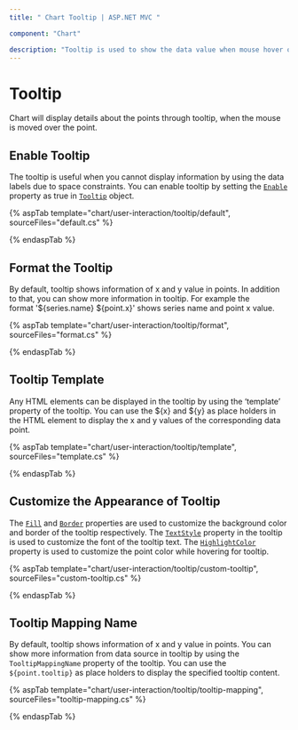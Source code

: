 ```yaml
---
title: " Chart Tooltip | ASP.NET MVC "

component: "Chart"

description: "Tooltip is used to show the data value when mouse hover on the chart.We can able to customize format,template and appearance."
---
```


# Tooltip

<!-- markdownlint-disable MD036 -->

Chart will display details about the points through tooltip, when the mouse is moved over the point.

## Enable Tooltip

The tooltip is useful when you cannot display information by using the data labels due to space constraints.
You can enable tooltip by setting the [`Enable`](https://help.syncfusion.com/cr/aspnetcore-js2/Syncfusion.EJ2.Charts.ChartTooltipSettings.html#Syncfusion_EJ2_Charts_ChartTooltipSettings_Enable) property as true
in [`Tooltip`](https://help.syncfusion.com/cr/aspnetmvc-js2/Syncfusion.EJ2.Charts.ChartTooltipSettings.html) object.

{% aspTab template="chart/user-interaction/tooltip/default", sourceFiles="default.cs" %}

{% endaspTab %}

## Format the Tooltip

<!-- markdownlint-disable MD013 -->

By default, tooltip shows information of x and y value in points. In addition to that, you can show more
information in tooltip. For example the format '${series.name} ${point.x}' shows series name and point x
value.

{% aspTab template="chart/user-interaction/tooltip/format", sourceFiles="format.cs" %}

{% endaspTab %}

<!-- markdownlint-disable MD013 -->

## Tooltip Template

Any HTML elements can be displayed in the tooltip by using the ‘template’ property of the tooltip. You can use the ${x} and ${y} as place holders in the HTML element to display the x and y values of the corresponding data point.

{% aspTab template="chart/user-interaction/tooltip/template", sourceFiles="template.cs" %}

{% endaspTab %}

## Customize the Appearance of Tooltip

The [`Fill`](https://help.syncfusion.com/cr/aspnetcore-js2/Syncfusion.EJ2.Charts.ChartTooltipSettings.html#Syncfusion_EJ2_Charts_ChartTooltipSettings_Fill)
and [`Border`](https://help.syncfusion.com/cr/aspnetcore-js2/Syncfusion.EJ2.Charts.ChartTooltipSettings.html#Syncfusion_EJ2_Charts_ChartTooltipSettings_Border)
properties are used to customize the background color and border of the tooltip respectively.
The [`TextStyle`](https://help.syncfusion.com/cr/aspnetcore-js2/Syncfusion.EJ2.Charts.ChartTooltipSettings.html#Syncfusion_EJ2_Charts_ChartTooltipSettings_TextStyle)
property in the tooltip is used to customize the font of the tooltip text.
The [`HighlightColor`](https://help.syncfusion.com/cr/aspnetcore-js2/Syncfusion.EJ2.Charts.Chart.html#Syncfusion_EJ2_Charts_Chart_HighlightColor) property is used to customize the point color while hovering for tooltip.

{% aspTab template="chart/user-interaction/tooltip/custom-tooltip", sourceFiles="custom-tooltip.cs" %}

{% endaspTab %}

## Tooltip Mapping Name

By default, tooltip shows information of x and y value in points. You can show more information from data source in tooltip by using the `TooltipMappingName` property of the tooltip. You can use the `${point.tooltip}` as place holders to display the specified tooltip content.

{% aspTab template="chart/user-interaction/tooltip/tooltip-mapping", sourceFiles="tooltip-mapping.cs" %}

{% endaspTab %}

